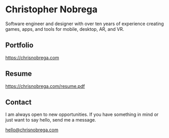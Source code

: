 # Christopher Nobrega

Software engineer and designer with over ten years of experience creating games, apps, and tools for mobile, desktop, AR, and VR.

## Portfolio

https://chrisnobrega.com

## Resume

https://chrisnobrega.com/resume.pdf

## Contact

I am always open to new opportunities. If you have something in mind or just want to say hello, send me a message.

hello@chrisnobrega.com


